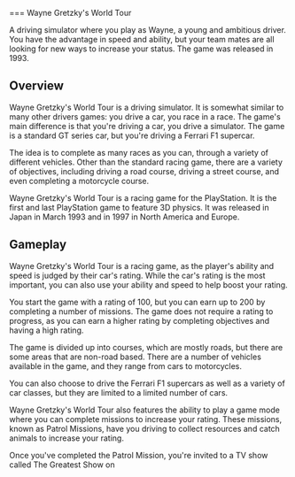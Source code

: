 
===
Wayne Gretzky's World Tour

A driving simulator where you play as Wayne, a young and ambitious driver. You have the advantage in speed and ability, but your team mates are all looking for new ways to increase your status. The game was released in 1993.

## Overview

Wayne Gretzky's World Tour is a driving simulator. It is somewhat similar to many other drivers games: you drive a car, you race in a race. The game's main difference is that you're driving a car, you drive a simulator. The game is a standard GT series car, but you're driving a Ferrari F1 supercar.

The idea is to complete as many races as you can, through a variety of different vehicles. Other than the standard racing game, there are a variety of objectives, including driving a road course, driving a street course, and even completing a motorcycle course.

Wayne Gretzky's World Tour is a racing game for the PlayStation. It is the first and last PlayStation game to feature 3D physics. It was released in Japan in March 1993 and in 1997 in North America and Europe.

## Gameplay

Wayne Gretzky's World Tour is a racing game, as the player's ability and speed is judged by their car's rating. While the car's rating is the most important, you can also use your ability and speed to help boost your rating.

You start the game with a rating of 100, but you can earn up to 200 by completing a number of missions. The game does not require a rating to progress, as you can earn a higher rating by completing objectives and having a high rating.

The game is divided up into courses, which are mostly roads, but there are some areas that are non-road based. There are a number of vehicles available in the game, and they range from cars to motorcycles.

You can also choose to drive the Ferrari F1 supercars as well as a variety of car classes, but they are limited to a limited number of cars.

Wayne Gretzky's World Tour also features the ability to play a game mode where you can complete missions to increase your rating. These missions, known as Patrol Missions, have you driving to collect resources and catch animals to increase your rating.

Once you've completed the Patrol Mission, you're invited to a TV show called The Greatest Show on
